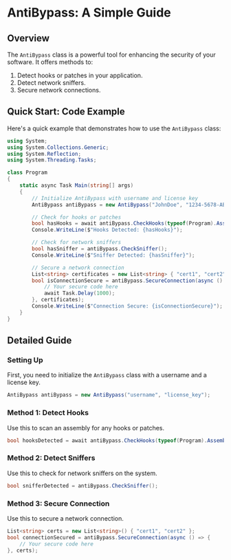 
# AntiBypass: A Simple Guide

## Overview

The `AntiBypass` class is a powerful tool for enhancing the security of your software. It offers methods to:

1. Detect hooks or patches in your application.
2. Detect network sniffers.
3. Secure network connections.

## Quick Start: Code Example

Here's a quick example that demonstrates how to use the `AntiBypass` class:

```csharp
using System;
using System.Collections.Generic;
using System.Reflection;
using System.Threading.Tasks;

class Program
{
    static async Task Main(string[] args)
    {
        // Initialize AntiBypass with username and license key
        AntiBypass antiBypass = new AntiBypass("JohnDoe", "1234-5678-ABCD-EFGH");

        // Check for hooks or patches
        bool hasHooks = await antiBypass.CheckHooks(typeof(Program).Assembly);
        Console.WriteLine($"Hooks Detected: {hasHooks}");

        // Check for network sniffers
        bool hasSniffer = antiBypass.CheckSniffer();
        Console.WriteLine($"Sniffer Detected: {hasSniffer}");

        // Secure a network connection
        List<string> certificates = new List<string> { "cert1", "cert2" };
        bool isConnectionSecure = antiBypass.SecureConnection(async () => {
            // Your secure code here
            await Task.Delay(1000);
        }, certificates);
        Console.WriteLine($"Connection Secure: {isConnectionSecure}");
    }
}
```

## Detailed Guide

### Setting Up

First, you need to initialize the `AntiBypass` class with a username and a license key.

```csharp
AntiBypass antiBypass = new AntiBypass("username", "license_key");
```

### Method 1: Detect Hooks

Use this to scan an assembly for any hooks or patches.

```csharp
bool hooksDetected = await antiBypass.CheckHooks(typeof(Program).Assembly);
```

### Method 2: Detect Sniffers

Use this to check for network sniffers on the system.

```csharp
bool snifferDetected = antiBypass.CheckSniffer();
```

### Method 3: Secure Connection

Use this to secure a network connection.

```csharp
List<string> certs = new List<string>() { "cert1", "cert2" };
bool connectionSecured = antiBypass.SecureConnection(async () => {
    // Your secure code here
}, certs);
```


